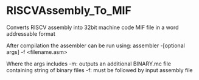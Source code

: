 # RISCVAssembly_To_MIF

Converts RISCV assembly into 32bit machine code MIF file in a word addressable format

After compilation the assembler can be run using:
assembler -[optional args] -f <filename.asm>

Where the args includes
-m: outputs an additional BINARY.mc file containing string of binary files
-f: must be followed by input assembly file 
